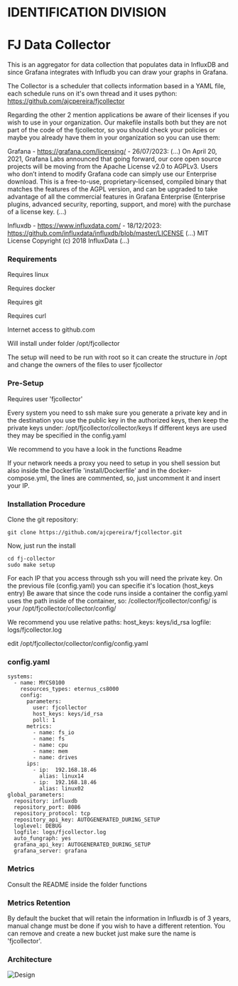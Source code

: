 

#                       IDENTIFICATION DIVISION



# FJ Data Collector

This is an aggregator for data collection that populates data in InfluxDB and since Grafana integrates with Infludb you can draw your graphs in Grafana.

The Collector is a scheduler that collects information based in a YAML file, each schedule runs on it's own thread and it uses python:
https://github.com/ajcpereira/fjcollector

Regarding the other 2 mention applications be aware of their licenses if you wish to use in your organization.
Our makefile installs both but they are not part of the code of the fjcollector, so you should check your policies or maybe you already have them in your organization so you can use them:

Grafana - https://grafana.com/licensing/ - 26/07/2023: (...) On April 20, 2021, Grafana Labs announced that going forward, our core open source projects will be moving from the Apache License v2.0 to AGPLv3.
Users who don’t intend to modify Grafana code can simply use our Enterprise download. This is a free-to-use, proprietary-licensed, compiled binary that matches the features of the AGPL version, and can be upgraded to take advantage of all the commercial features in Grafana Enterprise (Enterprise plugins, advanced security, reporting, support, and more) with the purchase of a license key. (...)

Influxdb - https://www.influxdata.com/ - 18/12/2023: https://github.com/influxdata/influxdb/blob/master/LICENSE (...) MIT License
Copyright (c) 2018 InfluxData (...)

### Requirements

Requires linux

Requires docker

Requires git

Requires curl

Internet access to github.com

Will install under folder /opt/fjcollector

The setup will need to be run with root so it can create the structure in /opt and change the owners of the files to user fjcollector

### Pre-Setup

Requires user 'fjcollector'

Every system you need to ssh make sure you generate a private key and in the destination you use the public key in the authorized keys, then keep the private keys under:
  /opt/fjcollector/collector/keys
If different keys are used they may be specified in the config.yaml

We recommend to you have a look in the functions Readme

If your network needs a proxy you need to setup in you shell session but also inside the Dockerfile 'install/Dockerfile' and in the docker-compose.yml, the lines are commented, so, just uncomment it and insert your IP.

### Installation Procedure

Clone the git repository:

````
git clone https://github.com/ajcpereira/fjcollector.git
````

Now, just run the install

````
cd fj-collector
sudo make setup
````

For each IP that you access through ssh you will need the private key.
On the previous file (config.yaml) you can specifie it's location (host_keys entry)
Be aware that since the code runs inside a container the config.yaml uses the path inside of the container, so:
  /collector/fjcollector/config/
  is your
  /opt/fjcollector/collector/config/

  We recommend you use relative paths:
    host_keys: keys/id_rsa
    logfile: logs/fjcollector.log

edit /opt/fjcollector/collector/config/config.yaml

### config.yaml
````
systems:
  - name: MYCS0100
    resources_types: eternus_cs8000
    config:
      parameters:
        user: fjcollector
        host_keys: keys/id_rsa
        poll: 1
      metrics:
        - name: fs_io
        - name: fs
        - name: cpu
        - name: mem
        - name: drives
      ips:
        - ip:  192.168.18.46
          alias: linux14
        - ip:  192.168.18.46
          alias: linux02
global_parameters:
  repository: influxdb
  repository_port: 8086
  repository_protocol: tcp
  repository_api_key: AUTOGENERATED_DURING_SETUP
  loglevel: DEBUG
  logfile: logs/fjcollector.log
  auto_fungraph: yes
  grafana_api_key: AUTOGENERATED_DURING_SETUP
  grafana_server: grafana
````  

### Metrics

Consult the README inside the folder functions

### Metrics Retention

By default the bucket that will retain the information in Influxdb is of 3 years, manual change must be done if you wish to have a different retention.
You can remove and create a new bucket just make sure the name is 'fjcollector'.


### Architecture
![Design](https://github.com/ajcpereira/reporting/raw/main/img/design.png)
